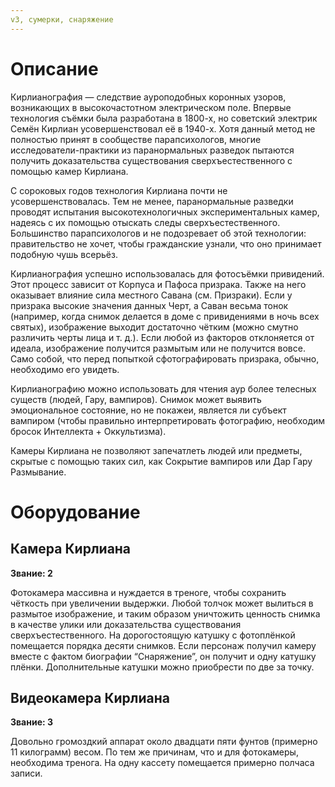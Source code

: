 ```yaml
---
v3, сумерки, снаряжение
---
```


# Описание

Кирлианография — следствие ауроподобных коронных узоров, возникающих в высокочастотном электрическом поле. Впервые технология съёмки была разработана в 1800-х, но советский электрик Семён Кирлиан усовершенствовал её в 1940-х. Хотя данный метод не полностью принят в сообществе парапсихологов, многие исследователи-практики из паранормальных разведок пытаются получить доказательства существования сверхъестественного с помощью камер Кирлиана.

С сороковых годов технология Кирлиана почти не усовершенствовалась. Тем не менее, паранормальные разведки проводят испытания высокотехнологичных экспериментальных камер, надеясь с их помощью отыскать следы сверхъестественного. Большинство парапсихологов и не подозревает об этой технологии: правительство не хочет, чтобы гражданские узнали, что оно принимает подобную чушь всерьёз.

Кирлианография успешно использовалась для фотосъёмки привидений. Этот процесс зависит от Корпуса и Пафоса призрака. Также на него оказывает влияние сила местного Савана (см. Призраки). Если у призрака высокие значения данных Черт, а Саван весьма тонок (например, когда снимок делается в доме с привидениями в ночь всех святых), изображение выходит достаточно чётким (можно смутно различить черты лица и т. д.). Если любой из факторов отклоняется от идеала, изображение получится размытым или не получится вовсе. Само собой, что перед попыткой сфотографировать призрака, обычно, необходимо его увидеть.

Кирлианографию можно использовать для чтения аур более телесных существ (людей, Гару, вампиров). Снимок может выявить эмоциональное состояние, но не покажеи, является ли субъект вампиром (чтобы правильно интерпретировать фотографию, необходим бросок Интеллекта + Оккультизма).

Камеры Кирлиана не позволяют запечатлеть людей или предметы, скрытые с помощью таких сил, как Сокрытие вампиров или Дар Гару Размывание.

# Оборудование

## Камера Кирлиана

**Звание: 2**

Фотокамера массивна и нуждается в треноге, чтобы сохранить чёткость при увеличении выдержки. Любой толчок может вылиться в размытое изображение, и таким образом уничтожить ценность снимка в качестве улики или доказательства существования сверхъестественного. На дорогостоящую катушку с фотоплёнкой помещается порядка десяти снимков. Если персонаж получил камеру вместе с фактом биографии “Снаряжение”, он получит и одну катушку плёнки. Дополнительные катушки можно приобрести по две за точку.

## Видеокамера Кирлиана

**Звание: 3**

Довольно громоздкий аппарат около двадцати пяти фунтов (примерно 11 килограмм) весом. По тем же причинам, что и для фотокамеры, необходима тренога. На одну кассету помещается примерно полчаса записи.